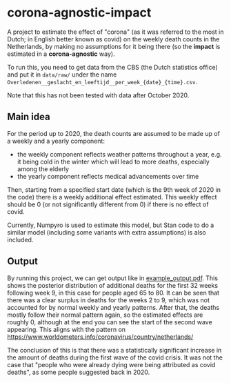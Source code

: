 # corona-agnostic-impact
A project to estimate the effect of "corona" (as it was referred to the most in Dutch; in English better known as covid)
on the weekly death counts in the Netherlands, by making no assumptions for it being there (so the **impact** is 
estimated in a **corona-agnostic** way).

To run this, you need to get data from the CBS (the Dutch statistics office) and put it in `data/raw/` under the name 
`Overledenen__geslacht_en_leeftijd__per_week_{date}_{time}.csv`.

Note that this has not been tested with data after October 2020.

## Main idea
For the period up to 2020, the death counts are assumed to be made up of a weekly and a yearly component:
- the weekly component reflects weather patterns throughout a year, e.g. it being cold in the winter which will lead to
more deaths, especially among the elderly
- the yearly component reflects medical advancements over time

Then, starting from a specified start date (which is the 9th week of 2020 in the code) there is a weekly additional
effect estimated. This weekly effect should be 0 (or not significantly different from 0) if there is no effect of covid.

Currently, Numpyro is used to estimate this model, but Stan code to do a similar model (including some variants with
extra assumptions) is also included.

## Output
By running this project, we can get output like in [example_output.pdf](example_output.pdf). This shows the posterior 
distribution of additional deaths for the first 32 weeks following week 9, in this case for people aged 65 to 80. 
It can be seen that there was a clear surplus in deaths for the weeks 2 to 9, which was not accounted for by normal 
weekly and yearly patterns. After that, the deaths mostly follow their normal pattern again, so the estimated effects 
are roughly 0, although at the end you can see the start of the second wave appearing. This aligns with the pattern on 
https://www.worldometers.info/coronavirus/country/netherlands/ 

The conclusion of this is that there was a statistically significant increase in the amount of deaths during the first 
wave of the covid crisis. It was not the case that "people who were already dying were being attributed as covid 
deaths", as some people suggested back in 2020.
